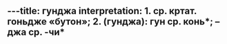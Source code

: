 ---title: гунджа
interpretation: 1. ср. кртат. гоньдже «бутон»; 2. (гунджа): гун ср. конь*; – джа ср. -чи*
---
